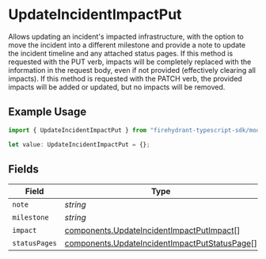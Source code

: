 # UpdateIncidentImpactPut

Allows updating an incident's impacted infrastructure, with the option to
move the incident into a different milestone and provide a note to update
the incident timeline and any attached status pages. If this method is
requested with the PUT verb, impacts will be completely replaced with the
information in the request body, even if not provided (effectively clearing
all impacts). If this method is requested with the PATCH verb, the provided
impacts will be added or updated, but no impacts will be removed.


## Example Usage

```typescript
import { UpdateIncidentImpactPut } from "firehydrant-typescript-sdk/models/components";

let value: UpdateIncidentImpactPut = {};
```

## Fields

| Field                                                                                                          | Type                                                                                                           | Required                                                                                                       | Description                                                                                                    |
| -------------------------------------------------------------------------------------------------------------- | -------------------------------------------------------------------------------------------------------------- | -------------------------------------------------------------------------------------------------------------- | -------------------------------------------------------------------------------------------------------------- |
| `note`                                                                                                         | *string*                                                                                                       | :heavy_minus_sign:                                                                                             | N/A                                                                                                            |
| `milestone`                                                                                                    | *string*                                                                                                       | :heavy_minus_sign:                                                                                             | N/A                                                                                                            |
| `impact`                                                                                                       | [components.UpdateIncidentImpactPutImpact](../../models/components/updateincidentimpactputimpact.md)[]         | :heavy_minus_sign:                                                                                             | N/A                                                                                                            |
| `statusPages`                                                                                                  | [components.UpdateIncidentImpactPutStatusPage](../../models/components/updateincidentimpactputstatuspage.md)[] | :heavy_minus_sign:                                                                                             | N/A                                                                                                            |